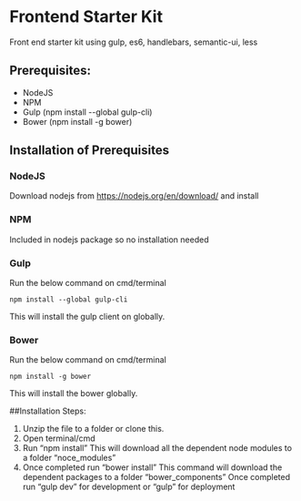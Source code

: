 # Frontend Starter Kit
Front end starter kit using gulp, es6, handlebars, semantic-ui, less

## Prerequisites:

* NodeJS
* NPM
* Gulp (npm install --global gulp-cli)
* Bower (npm install -g bower)

## Installation of Prerequisites
### NodeJS
Download nodejs from https://nodejs.org/en/download/ and install

### NPM
Included in nodejs package so no installation needed

### Gulp
Run the below command on cmd/terminal
```
npm install --global gulp-cli
```
This will install the gulp client on globally.

### Bower
Run the below command on cmd/terminal
```
npm install -g bower
```
This will install the bower globally.

##Installation Steps:
1. Unzip the file to a folder or clone this.
2. Open terminal/cmd
3. Run “npm install”
This will download all the dependent node modules to a folder “noce_modules”
4. Once completed run “bower install”
This command will download the dependent packages to a folder “bower_components”
Once completed run “gulp dev” for development or “gulp” for deployment
